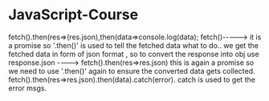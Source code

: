 # JavaScript-Course

fetch().then(res=>(res.json),then(data=>console.log(data);
fetch()-----> it is a promise so '.then()' is used to tell the fetched data what to do.. 
we get the fetched data in form of json format , so to convert the response into obj use response.json ----> fetch().then(res=>res.json)
this is again a promise so we need to use '.then()' again to ensure the converted data gets collected.
fetch().then(res=>res.json).then(data).catch(error).
catch is used to get the error msgs.
